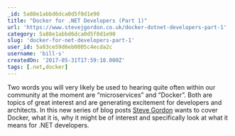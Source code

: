 ```yaml
---
_id: 5a88e1abbd6dca0d5f0d1e90
title: "Docker for .NET Developers (Part 1)"
url: 'https://www.stevejgordon.co.uk/docker-dotnet-developers-part-1'
category: 5a88e1abbd6dca0d5f0d1e90
slug: 'docker-for-net-developers-part-1'
user_id: 5a83ce59d6eb0005c4ecda2c
username: 'bill-s'
createdOn: '2017-05-31T17:59:18.000Z'
tags: [.net,docker]
---
```


Two words you will very likely be used to hearing quite often within our community at the moment are “microservices” and “Docker”. Both are topics of great interest and are generating excitement for developers and architects. In this new series of blog posts <span class="author vcard"><a class="url fn n" href="https://www.stevejgordon.co.uk/">Steve Gordon</a></span> wants to cover Docker, what it is, why it might be of interest and specifically look at what it means for .NET developers.
